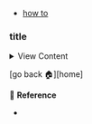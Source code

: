 - [how to][how-to]

[how-to]:#how-to


### title

<details>
<summary>
View Content
</summary>

```

```

</details>

[go back :house:][home]


:link: **Reference**

- []()